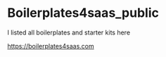 # Boilerplates4saas_public
I listed all boilerplates and starter kits here 

https://boilerplates4saas.com
